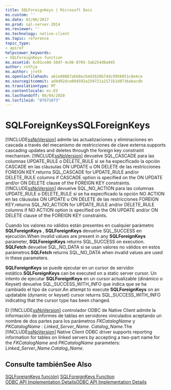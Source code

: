 ```yaml
---
title: SQLForeignKeys | Microsoft Docs
ms.custom: ''
ms.date: 03/06/2017
ms.prod: sql-server-2014
ms.reviewer: ''
ms.technology: native-client
ms.topic: reference
topic_type:
- apiref
helpviewer_keywords:
- SQLForeignKeys function
ms.assetid: 6c01ce0d-30d7-4c86-8705-3ab254d8a845
author: rothja
ms.author: jroth
ms.openlocfilehash: a61e80867abb8ecb4d2628b74dc9956051c8e4ce
ms.sourcegitcommit: ad4d92dce894592a259721a1571b1d8736abacdb
ms.translationtype: MT
ms.contentlocale: es-ES
ms.lasthandoff: 08/04/2020
ms.locfileid: "87671073"
---
```

# <a name="sqlforeignkeys"></a><span data-ttu-id="7ea2f-102">SQLForeignKeys</span><span class="sxs-lookup"><span data-stu-id="7ea2f-102">SQLForeignKeys</span></span>
  [!INCLUDE[ssNoVersion](../../includes/ssnoversion-md.md)] <span data-ttu-id="7ea2f-103">admite las actualizaciones y eliminaciones en cascada a través del mecanismo de restricciones de clave externa.</span><span class="sxs-lookup"><span data-stu-id="7ea2f-103">supports cascading updates and deletes through the foreign key constraint mechanism.</span></span> [!INCLUDE[ssNoVersion](../../includes/ssnoversion-md.md)] <span data-ttu-id="7ea2f-104">devuelve SQL_CASCADE para las columnas UPDATE_RULE o DELETE_RULE si se ha especificado la opción CASCADE en las cláusulas ON UPDATE u ON DELETE de las restricciones FOREIGN KEY.</span><span class="sxs-lookup"><span data-stu-id="7ea2f-104">returns SQL_CASCADE for UPDATE_RULE and/or DELETE_RULE columns if CASCADE option is specified on the ON UPDATE and/or ON DELETE clause of the FOREIGN KEY constraints.</span></span> [!INCLUDE[ssNoVersion](../../includes/ssnoversion-md.md)] <span data-ttu-id="7ea2f-105">devuelve SQL_NO_ACTION para las columnas UPDATE_RULE o DELETE_RULE si se ha especificado la opción NO ACTION en las cláusulas ON UPDATE u ON DELETE de las restricciones FOREIGN KEY.</span><span class="sxs-lookup"><span data-stu-id="7ea2f-105">returns SQL_NO_ACTION for UPDATE_RULE and/or DELETE_RULE columns if NO ACTION option is specified on the ON UPDATE and/or ON DELETE clause of the FOREIGN KEY constraints.</span></span>  
  
 <span data-ttu-id="7ea2f-106">Cuando los valores no válidos están presentes en cualquier parámetro **SQLForeignKeys** , **SQLForeignKeys** devuelve SQL_SUCCESS en ejecución.</span><span class="sxs-lookup"><span data-stu-id="7ea2f-106">When invalid values are present in any **SQLForeignKeys** parameter, **SQLForeignKeys** returns SQL_SUCCESS on execution.</span></span> <span data-ttu-id="7ea2f-107">**SQLFetch** devuelve SQL_NO_DATA si se usan valores no válidos en estos parámetros.</span><span class="sxs-lookup"><span data-stu-id="7ea2f-107">**SQLFetch** returns SQL_NO_DATA when invalid values are used in these parameters.</span></span>  
  
 <span data-ttu-id="7ea2f-108">**SQLForeignKeys** se puede ejecutar en un cursor de servidor estático.</span><span class="sxs-lookup"><span data-stu-id="7ea2f-108">**SQLForeignKeys** can be executed on a static server cursor.</span></span> <span data-ttu-id="7ea2f-109">Un intento de ejecutar **SQLForeignKeys** en un cursor actualizable (dinámico o Keyset) devuelve SQL_SUCCESS_WITH_INFO que indica que se ha cambiado el tipo de cursor.</span><span class="sxs-lookup"><span data-stu-id="7ea2f-109">An attempt to execute **SQLForeignKeys** on an updatable (dynamic or keyset) cursor returns SQL_SUCCESS_WITH_INFO indicating that the cursor type has been changed.</span></span>  
  
 <span data-ttu-id="7ea2f-110">El [!INCLUDE[ssNoVersion](../../includes/ssnoversion-md.md)] controlador ODBC de Native Client admite la información de informes de tablas en servidores vinculados aceptando un nombre de dos partes para los parámetros *FKCatalogName* y *PKCatalogName* : *Linked_Server_Name. Catalog_Name*.</span><span class="sxs-lookup"><span data-stu-id="7ea2f-110">The [!INCLUDE[ssNoVersion](../../includes/ssnoversion-md.md)] Native Client ODBC driver supports reporting information for tables on linked servers by accepting a two-part name for the *FKCatalogName* and *PKCatalogName* parameters: *Linked_Server_Name.Catalog_Name*.</span></span>  
  
## <a name="see-also"></a><span data-ttu-id="7ea2f-111">Consulte también</span><span class="sxs-lookup"><span data-stu-id="7ea2f-111">See Also</span></span>  
 <span data-ttu-id="7ea2f-112">[SQLForeignKeys función)](https://go.microsoft.com/fwlink/?LinkId=59344) </span><span class="sxs-lookup"><span data-stu-id="7ea2f-112">[SQLForeignKeys Function](https://go.microsoft.com/fwlink/?LinkId=59344) </span></span>  
 [<span data-ttu-id="7ea2f-113">ODBC API Implementation Details</span><span class="sxs-lookup"><span data-stu-id="7ea2f-113">ODBC API Implementation Details</span></span>](odbc-api-implementation-details.md)  
  
  
